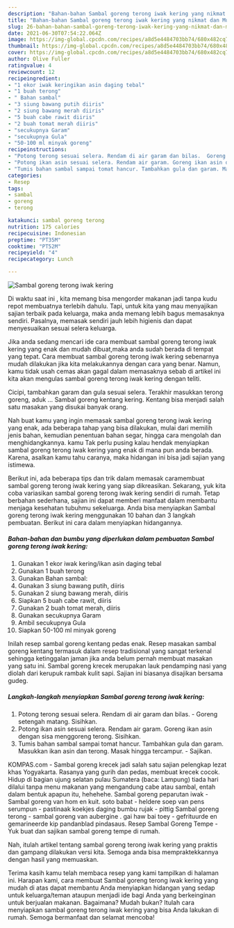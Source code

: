 ```yaml
---
description: "Bahan-bahan Sambal goreng terong iwak kering yang nikmat dan Mudah Dibuat"
title: "Bahan-bahan Sambal goreng terong iwak kering yang nikmat dan Mudah Dibuat"
slug: 26-bahan-bahan-sambal-goreng-terong-iwak-kering-yang-nikmat-dan-mudah-dibuat
date: 2021-06-30T07:54:22.064Z
image: https://img-global.cpcdn.com/recipes/a8d5e4484703bb74/680x482cq70/sambal-goreng-terong-iwak-kering-foto-resep-utama.jpg
thumbnail: https://img-global.cpcdn.com/recipes/a8d5e4484703bb74/680x482cq70/sambal-goreng-terong-iwak-kering-foto-resep-utama.jpg
cover: https://img-global.cpcdn.com/recipes/a8d5e4484703bb74/680x482cq70/sambal-goreng-terong-iwak-kering-foto-resep-utama.jpg
author: Olive Fuller
ratingvalue: 4
reviewcount: 12
recipeingredient:
- "1 ekor iwak keringikan asin daging tebal"
- "1 buah terong"
- " Bahan sambal"
- "3 siung bawang putih diiris"
- "2 siung bawang merah diiris"
- "5 buah cabe rawit diiris"
- "2 buah tomat merah diiris"
- "secukupnya Garam"
- "secukupnya Gula"
- "50-100 ml minyak goreng"
recipeinstructions:
- "Potong terong sesuai selera. Rendam di air garam dan bilas.  Goreng setengah matang. Sisihkan."
- "Potong ikan asin sesuai selera. Rendam air garam. Goreng ikan asin dengan sisa menggoreng terong. Sisihkan."
- "Tumis bahan sambal sampai tomat hancur. Tambahkan gula dan garam. Masukkan ikan asin dan terong. Masak hingga tercampur. Sajikan."
categories:
- Resep
tags:
- sambal
- goreng
- terong

katakunci: sambal goreng terong 
nutrition: 175 calories
recipecuisine: Indonesian
preptime: "PT35M"
cooktime: "PT52M"
recipeyield: "4"
recipecategory: Lunch

---
```



![Sambal goreng terong iwak kering](https://img-global.cpcdn.com/recipes/a8d5e4484703bb74/680x482cq70/sambal-goreng-terong-iwak-kering-foto-resep-utama.jpg)

Di waktu  saat ini , kita memang bisa mengorder makanan jadi tanpa kudu repot membuatnya terlebih dahulu. Tapi, untuk kita yang mau menyajikan sajian terbaik pada keluarga, maka anda memang lebih bagus memasaknya sendiri. Pasalnya, memasak sendiri jauh lebih higienis dan dapat menyesuaikan sesuai selera keluarga.

Jika anda sedang mencari ide cara membuat sambal goreng terong iwak kering yang enak dan mudah dibuat,maka anda sudah berada di tempat yang tepat. Cara membuat sambal goreng terong iwak kering  sebenarnya mudah dilakukan jika kita melakukannya dengan cara yang benar. Namun, kamu tidak usah cemas akan gagal dalam memasaknya 
sebab di artikel ini kita akan mengulas sambal goreng terong iwak kering dengan teliti.  

Cicipi, tambahkan garam dan gula sesuai selera. Terakhir masukkan terong goreng, aduk … Sambal goreng kentang kering. Kentang bisa menjadi salah satu masakan yang disukai banyak orang.

Nah buat kamu yang ingin memasak sambal goreng terong iwak kering yang enak, ada beberapa tahap yang bisa dilakukan, mulai dari memilih jenis bahan, kemudian penentuan bahan segar, hingga cara mengolah dan menghidangkannya. kamu Tak perlu pusing kalau hendak menyiapkan sambal goreng terong iwak kering yang enak di mana pun anda berada. Karena, asalkan kamu  tahu caranya, maka hidangan ini bisa jadi sajian yang istimewa.

Berikut ini, ada beberapa tips dan trik dalam memasak caramembuat sambal goreng terong iwak kering yang siap dikreasikan. Sekarang, yuk kita coba variasikan sambal goreng terong iwak kering sendiri di rumah. Tetap berbahan sederhana, sajian ini dapat memberi manfaat dalam membantu menjaga kesehatan tubuhmu sekeluarga. Anda bisa menyiapkan Sambal goreng terong iwak kering menggunakan 10 bahan dan 3 langkah pembuatan. Berikut ini cara dalam menyiapkan hidangannya.

<!--inarticleads1-->

##### Bahan-bahan dan bumbu yang diperlukan dalam pembuatan Sambal goreng terong iwak kering:

1. Gunakan 1 ekor iwak kering/ikan asin daging tebal
1. Gunakan 1 buah terong
1. Gunakan  Bahan sambal:
1. Gunakan 3 siung bawang putih, diiris
1. Gunakan 2 siung bawang merah, diiris
1. Siapkan 5 buah cabe rawit, diiris
1. Gunakan 2 buah tomat merah, diiris
1. Gunakan secukupnya Garam
1. Ambil secukupnya Gula
1. Siapkan 50-100 ml minyak goreng


Inilah resep sambal goreng kentang pedas enak. Resep masakan sambal goreng kentang termasuk dalam resep tradisional yang sangat terkenal sehingga ketinggalan jaman jika anda belum pernah membuat masakan yang satu ini. Sambal goreng krecek merupakan lauk pendamping nasi yang diolah dari kerupuk rambak kulit sapi. Sajian ini biasanya disajikan bersama gudeg. 

<!--inarticleads2-->

##### Langkah-langkah menyiapkan Sambal goreng terong iwak kering:

1. Potong terong sesuai selera. Rendam di air garam dan bilas.  - Goreng setengah matang. Sisihkan.
1. Potong ikan asin sesuai selera. Rendam air garam. Goreng ikan asin dengan sisa menggoreng terong. Sisihkan.
1. Tumis bahan sambal sampai tomat hancur. Tambahkan gula dan garam. Masukkan ikan asin dan terong. Masak hingga tercampur. - Sajikan.


KOMPAS.com - Sambal goreng krecek jadi salah satu sajian pelengkap lezat khas Yogyakarta. Rasanya yang gurih dan pedas, membuat krecek cocok. Hidup di bagian ujung selatan pulau Sumatera (baca: Lampung) tiada hari dilalui tanpa menu makanan yang mengandung cabe atau sambal, entah dalam bentuk apapun itu, hehehehe. Sambal goreng peparutan iwak - Sambal goreng van hom en kuit. soto babat - heldere soep van pens serumpun - pastinaak koekjes daging bumbu rujak - pittig Sambal goreng terong - sambal goreng van aubergine . gai haw bai toey - gefrituurde en gemarineerde kip pandanblad pindasaus. Resep Sambal Goreng Tempe - Yuk buat dan sajikan sambal goreng tempe di rumah. 

Nah, itulah artikel tentang  sambal goreng terong iwak kering  yang praktis dan gampang dilakukan versi kita. Semoga anda bisa mempraktekkannya dengan hasil yang memuaskan. 

Terima kasih kamu telah membaca resep yang kami tampilkan di halaman ini. Harapan kami, cara membuat  Sambal goreng terong iwak kering yang mudah di atas dapat membantu Anda menyiapkan hidangan yang sedap untuk keluarga/teman ataupun menjadi ide bagi Anda yang berkeinginan untuk berjualan makanan. Bagaimana? Mudah bukan? Itulah cara menyiapkan sambal goreng terong iwak kering yang bisa Anda lakukan di rumah. Semoga bermanfaat dan selamat mencoba!

